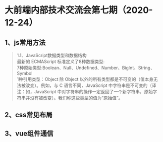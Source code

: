 # 大前端内部技术交流会第七期（2020-12-24）  
## 1、js常用方法  
> 1.1、JavaScript数据类型和数据结构  
  最新的 ECMAScript 标准定义了8种数据类型:  
  7种原始类型:Boolean、Null、Undefined、Number、BigInt、String、Symbol  
  1种引用类型：Object
  除 Object 以外的所有类型都是不可变的（值本身无法被改变）。例如，与 C 语言不同，JavaScript 中字符串是不可变的（译注：如，JavaScript 中对字符串的操作一定返回了一个新字符串，原始字符串并没有被改变）。我们称这些类型的值为“原始值”。

## 2、css常见布局
## 3、vue组件通信
